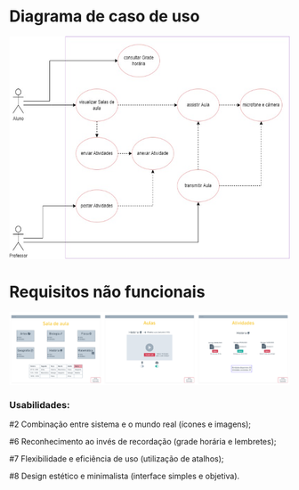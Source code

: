 # Diagrama de caso de uso
<img src = "https://github.com/AnaCarolinaNeves/Bertoti/blob/main/Engenharia%20de%20Software%20I/Requisitos/funcional.jpg" height='400'>

<br>

# Requisitos não funcionais
<img src = "https://github.com/AnaCarolinaNeves/Bertoti/blob/main/Engenharia%20de%20Software%20I/Requisitos/nao%20funcional.png">
<h3> Usabilidades: </h3>
<p> #2 Combinação entre sistema e o mundo real (ícones e imagens); </p>
<p> #6 Reconhecimento ao invés de recordação (grade horária e lembretes); </p>
<p> #7 Flexibilidade e eficiência de uso (utilização de atalhos); </p>
<p> #8 Design estético e minimalista (interface simples e objetiva). </p>

  
